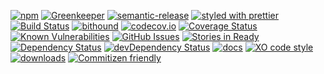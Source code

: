 [![npm](https://img.shields.io/npm/v/kronos-interceptor-decode-json.svg)](https://www.npmjs.com/package/kronos-interceptor-decode-json)
[![Greenkeeper](https://badges.greenkeeper.io/Kronos-Integration/kronos-interceptor-decode-json.svg)](https://greenkeeper.io/)
[![semantic-release](https://img.shields.io/badge/%20%20%F0%9F%93%A6%F0%9F%9A%80-semantic--release-e10079.svg)](https://github.com/Kronos-Integration/kronos-interceptor-decode-json)
[![styled with prettier](https://img.shields.io/badge/styled_with-prettier-ff69b4.svg)](https://github.com/prettier/prettier)
[![Build Status](https://secure.travis-ci.org/Kronos-Integration/kronos-interceptor-decode-json.png)](http://travis-ci.org/Kronos-Integration/kronos-interceptor-decode-json)
[![bithound](https://www.bithound.io/github/Kronos-Integration/kronos-interceptor-decode-json/badges/score.svg)](https://www.bithound.io/github/Kronos-Integration/kronos-interceptor-decode-json)
[![codecov.io](http://codecov.io/github/Kronos-Integration/kronos-interceptor-decode-json/coverage.svg?branch=master)](http://codecov.io/github/Kronos-Integration/kronos-interceptor-decode-json?branch=master)
[![Coverage Status](https://coveralls.io/repos/Kronos-Integration/kronos-interceptor-decode-json/badge.svg)](https://coveralls.io/r/Kronos-Integration/kronos-interceptor-decode-json)
[![Known Vulnerabilities](https://snyk.io/test/github/Kronos-Integration/kronos-interceptor-decode-json/badge.svg)](https://snyk.io/test/github/Kronos-Integration/kronos-interceptor-decode-json)
[![GitHub Issues](https://img.shields.io/github/issues/Kronos-Integration/kronos-interceptor-decode-json.svg?style=flat-square)](https://github.com/Kronos-Integration/kronos-interceptor-decode-json/issues)
[![Stories in Ready](https://badge.waffle.io/Kronos-Integration/kronos-interceptor-decode-json.svg?label=ready&title=Ready)](http://waffle.io/Kronos-Integration/kronos-interceptor-decode-json)
[![Dependency Status](https://david-dm.org/Kronos-Integration/kronos-interceptor-decode-json.svg)](https://david-dm.org/Kronos-Integration/kronos-interceptor-decode-json)
[![devDependency Status](https://david-dm.org/Kronos-Integration/kronos-interceptor-decode-json/dev-status.svg)](https://david-dm.org/Kronos-Integration/kronos-interceptor-decode-json#info=devDependencies)
[![docs](http://inch-ci.org/github/Kronos-Integration/kronos-interceptor-decode-json.svg?branch=master)](http://inch-ci.org/github/Kronos-Integration/kronos-interceptor-decode-json)
[![XO code style](https://img.shields.io/badge/code_style-XO-5ed9c7.svg)](https://github.com/sindresorhus/xo)
[![downloads](http://img.shields.io/npm/dm/kronos-interceptor-decode-json.svg?style=flat-square)](https://npmjs.org/package/kronos-interceptor-decode-json)
[![Commitizen friendly](https://img.shields.io/badge/commitizen-friendly-brightgreen.svg)](http://commitizen.github.io/cz-cli/)

